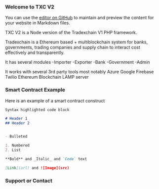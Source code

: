 ### Welcome to TXC V2

You can use the [editor on GitHub](https://github.com/myglobalidentity/tradexchain/edit/master/index.md) to maintain and preview the content for your website in Markdown files.

TXC V2 is a Node version of the Tradexchain V1 PHP framework.

Tradexchain is a Ethereum based + multiblockchain system for banks, governments, trading companies and supply chain to interact cost effectively and transparently.

It has several modules -Importer -Exporter -Bank -Government -Admin

It works with several 3rd party tools most notably Azure Google Firebase Twilio Ethereum Blockchain LAMP server

### Smart Contract Example

Here is an example of a smart contract construct

```markdown
Syntax highlighted code block

# Header 1
## Header 2


- Bulleted

1. Numbered
2. List

**Bold** and _Italic_ and `Code` text

[Link](url) and ![Image](src)

```




### Support or Contact


